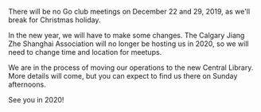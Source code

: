 <!--
.. title: Christmas break 2019, new location 2020
.. slug: christmas-break-2019-new-location-2020
.. date: 2019-12-06 16:09:05 UTC-07:00
.. tags: 
.. category: 
.. link: 
.. description: 
.. type: text
-->

There will be no Go club meetings on December 22 and 29, 2019, as
we'll break for Christmas holiday.

In the new year, we will have to make some changes.  The Calgary
Jiang Zhe Shanghai Association will no longer be hosting us in 2020,
so we will need to change time and location for meetups.

We are in the process of moving our operations to the new Central
Library.  More details will come, but you can expect to find us there
on Sunday afternoons.

See you in 2020!
